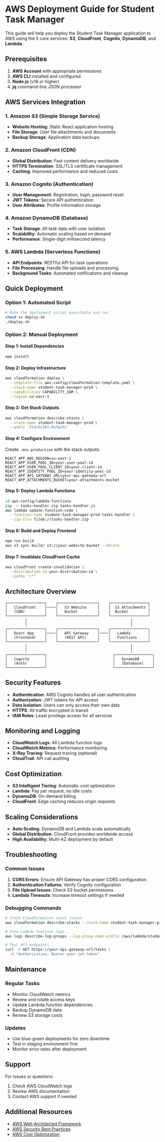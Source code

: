# AWS Deployment Guide for Student Task Manager

This guide will help you deploy the Student Task Manager application to AWS using the 5 core services: **S3**, **CloudFront**, **Cognito**, **DynamoDB**, and **Lambda**.

## Prerequisites

1. **AWS Account** with appropriate permissions
2. **AWS CLI** installed and configured
3. **Node.js** (v18 or higher)
4. **jq** command-line JSON processor

## AWS Services Integration

### 1. Amazon S3 (Simple Storage Service)
- **Website Hosting**: Static React application hosting
- **File Storage**: User file attachments and documents
- **Backup Storage**: Application data backups

### 2. Amazon CloudFront (CDN)
- **Global Distribution**: Fast content delivery worldwide
- **HTTPS Termination**: SSL/TLS certificate management
- **Caching**: Improved performance and reduced costs

### 3. Amazon Cognito (Authentication)
- **User Management**: Registration, login, password reset
- **JWT Tokens**: Secure API authentication
- **User Attributes**: Profile information storage

### 4. Amazon DynamoDB (Database)
- **Task Storage**: All task data with user isolation
- **Scalability**: Automatic scaling based on demand
- **Performance**: Single-digit millisecond latency

### 5. AWS Lambda (Serverless Functions)
- **API Endpoints**: RESTful API for task operations
- **File Processing**: Handle file uploads and processing
- **Background Tasks**: Automated notifications and cleanup

## Quick Deployment

### Option 1: Automated Script
```bash
# Make the deployment script executable and run
chmod +x deploy.sh
./deploy.sh
```

### Option 2: Manual Deployment

#### Step 1: Install Dependencies
```bash
npm install
```

#### Step 2: Deploy Infrastructure
```bash
aws cloudformation deploy \
  --template-file aws-config/cloudformation-template.yaml \
  --stack-name student-task-manager-prod \
  --capabilities CAPABILITY_IAM \
  --region us-east-1
```

#### Step 3: Get Stack Outputs
```bash
aws cloudformation describe-stacks \
  --stack-name student-task-manager-prod \
  --query 'Stacks[0].Outputs'
```

#### Step 4: Configure Environment
Create `.env.production` with the stack outputs:
```env
REACT_APP_AWS_REGION=us-east-1
REACT_APP_USER_POOL_ID=your-user-pool-id
REACT_APP_USER_POOL_CLIENT_ID=your-client-id
REACT_APP_IDENTITY_POOL_ID=your-identity-pool-id
REACT_APP_API_GATEWAY_URL=your-api-gateway-url
REACT_APP_ATTACHMENTS_BUCKET=your-attachments-bucket
```

#### Step 5: Deploy Lambda Functions
```bash
cd aws-config/lambda-functions
zip -r tasks-handler.zip tasks-handler.js
aws lambda update-function-code \
  --function-name student-task-manager-prod-tasks-handler \
  --zip-file fileb://tasks-handler.zip
```

#### Step 6: Build and Deploy Frontend
```bash
npm run build
aws s3 sync build/ s3://your-website-bucket --delete
```

#### Step 7: Invalidate CloudFront Cache
```bash
aws cloudfront create-invalidation \
  --distribution-id your-distribution-id \
  --paths "/*"
```

## Architecture Overview

```
┌─────────────────┐    ┌──────────────────┐    ┌─────────────────┐
│   CloudFront    │────│   S3 Website     │    │  S3 Attachments │
│   (CDN)         │    │   Bucket         │    │  Bucket         │
└─────────────────┘    └──────────────────┘    └─────────────────┘
         │                                               │
         │                                               │
┌─────────────────┐    ┌──────────────────┐    ┌─────────────────┐
│   React App     │────│   API Gateway    │────│   Lambda        │
│   (Frontend)    │    │   (REST API)     │    │   Functions     │
└─────────────────┘    └──────────────────┘    └─────────────────┘
         │                                               │
         │                                               │
┌─────────────────┐                              ┌─────────────────┐
│   Cognito       │                              │   DynamoDB      │
│   (Auth)        │                              │   (Database)    │
└─────────────────┘                              └─────────────────┘
```

## Security Features

- **Authentication**: AWS Cognito handles all user authentication
- **Authorization**: JWT tokens for API access
- **Data Isolation**: Users can only access their own data
- **HTTPS**: All traffic encrypted in transit
- **IAM Roles**: Least privilege access for all services

## Monitoring and Logging

- **CloudWatch Logs**: All Lambda function logs
- **CloudWatch Metrics**: Performance monitoring
- **X-Ray Tracing**: Request tracing (optional)
- **CloudTrail**: API call auditing

## Cost Optimization

- **S3 Intelligent Tiering**: Automatic cost optimization
- **Lambda**: Pay per request, no idle costs
- **DynamoDB**: On-demand billing
- **CloudFront**: Edge caching reduces origin requests

## Scaling Considerations

- **Auto Scaling**: DynamoDB and Lambda scale automatically
- **Global Distribution**: CloudFront provides worldwide access
- **High Availability**: Multi-AZ deployment by default

## Troubleshooting

### Common Issues

1. **CORS Errors**: Ensure API Gateway has proper CORS configuration
2. **Authentication Failures**: Verify Cognito configuration
3. **File Upload Issues**: Check S3 bucket permissions
4. **Lambda Timeouts**: Increase timeout settings if needed

### Debugging Commands

```bash
# Check CloudFormation stack status
aws cloudformation describe-stacks --stack-name student-task-manager-prod

# View Lambda function logs
aws logs describe-log-groups --log-group-name-prefix /aws/lambda/student-task-manager

# Test API endpoints
curl -X GET https://your-api-gateway-url/tasks \
  -H "Authorization: Bearer your-jwt-token"
```

## Maintenance

### Regular Tasks
- Monitor CloudWatch metrics
- Review and rotate access keys
- Update Lambda function dependencies
- Backup DynamoDB data
- Review S3 storage costs

### Updates
- Use blue-green deployments for zero downtime
- Test in staging environment first
- Monitor error rates after deployment

## Support

For issues or questions:
1. Check AWS CloudWatch logs
2. Review AWS documentation
3. Contact AWS support if needed

## Additional Resources

- [AWS Well-Architected Framework](https://aws.amazon.com/architecture/well-architected/)
- [AWS Security Best Practices](https://aws.amazon.com/security/security-resources/)
- [AWS Cost Optimization](https://aws.amazon.com/aws-cost-management/)